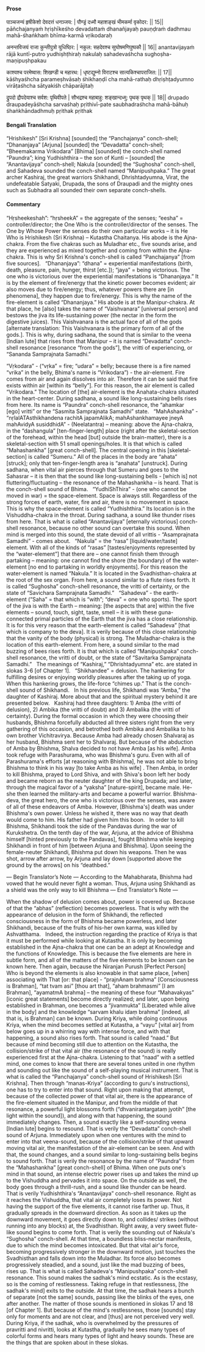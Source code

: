 #### Prose 

पाञ्चजन्यं हृषीकेशो देवदत्तं धनञ्जय: |
पौण्ड्रं दध्मौ महाशङ्खं भीमकर्मा वृकोदर: || 15||
pāñchajanyaṁ hṛiṣhīkeśho devadattaṁ dhanañjayaḥ
pauṇḍraṁ dadhmau mahā-śhaṅkhaṁ bhīma-karmā vṛikodaraḥ

अनन्तविजयं राजा कुन्तीपुत्रो युधिष्ठिर: |
नकुल: सहदेवश्च सुघोषमणिपुष्पकौ || 16||
anantavijayaṁ rājā kuntī-putro yudhiṣhṭhiraḥ
nakulaḥ sahadevaśhcha sughoṣha-maṇipuṣhpakau

काश्यश्च परमेष्वास: शिखण्डी च महारथ: |
धृष्टद्युम्नो विराटश्च सात्यकिश्चापराजित: || 17||
kāśhyaśhcha parameṣhvāsaḥ śhikhaṇḍī cha mahā-rathaḥ
dhṛiṣhṭadyumno virāṭaśhcha sātyakiśh chāparājitaḥ

द्रुपदो द्रौपदेयाश्च सर्वश: पृथिवीपते |
सौभद्रश्च महाबाहु: शङ्खान्दध्मु: पृथक् पृथक् || 18||
drupado draupadeyāśhcha sarvaśhaḥ pṛithivī-pate
saubhadraśhcha mahā-bāhuḥ śhaṅkhāndadhmuḥ pṛithak pṛithak

 #### Bengali Translation 

“Hrishikesh” [Sri Krishna] [sounded] the “Panchajanya” conch-shell; “Dhananjaya” [Arjuna] [sounded] the “Devadatta” conch-shell; “Bheemakarma Vrikodara” [Bhima] [sounded] the conch-shell named “Paundra”; king Yudhishthira – the son of Kunti – [sounded] the “Anantavijaya” conch-shell; Nakula [sounded] the “Sughosha” conch-shell, and Sahadeva sounded the conch-shell named “Manipushpaka.” The great archer Kashiraj, the great warriors Shikhandi, Dhrishtadyumna, Virat, the undefeatable Satyaki, Drupada, the sons of Draupadi and the mighty ones such as Subhadra all sounded their own separate conch-shells.

 #### Commentary 

“Hṛsheekeshah”:  “hṛsheekA” = the aggregate of the senses; “eesha” = controller/director; the One Who is the controller/director of the senses. The One by Whose Power the senses do their own particular works – it is He Who is Hrishikesh (Sri Krishna) – Kutastha Chaitanya. His abode is the Ajna-chakra. From the five chakras such as Muladhar etc., five sounds arise, and they are experienced as mixed together and coming from within the Ajna-chakra. This is why Sri Krishna's conch-shell is called “Panchajanya” [from five sources].
 
“Dhananjaya”: “dhana” = experiential manifestations (birth, death, pleasure, pain, hunger, thirst [etc.]); “jaya” = being victorious. The one who is victorious over the experiential manifestations is “Dhananjaya.” It is by the element of fire/energy that the kinetic power becomes evident; air also moves due to fire/energy; thus, whatever powers there are [in phenomena], they happen due to fire/energy. This is why the name of the fire-element is called “Dhananjaya.” His abode is at the Manipur-chakra. At that place, he [also] takes the name of “Vaishvanara” [universal person] and bestows the jiva its life-sustaining power (the nectar in the form the digestive juices). This Vaishvanara is the actual face of all of the gods [alternate translation: This Vaishvanara is the primary form of all of the gods.]. This is why, during sadhana, the sound that is similar to the veena [Indian lute] that rises from that Manipur – it is named “Devadatta” conch-shell resonance [resonance “from the gods”], the vritti of experiencing, or “Sananda Samprajnata Samadhi.”

“Vṛkodara” - (“vṛka” = fire; “udara” = belly; because there is a fire named “vrika” in the belly, Bhima's name is “Vrikodara”) - the air-element. Fire comes from air and again dissolves into air. Therefore it can be said that fire exists within air [within its “belly”]. For this reason, the air element is called “Vrikodara.” The location of [the] air-element is the Anahata-chakra situated in the heart-center. During sadhana, a sound like long-sustaining bells rises from here. Its name is “Paundra” conch-shell resonance, the “ahamkar [ego] vritti” or the “Sasmita Samprajnata Samadhi” state.
 
“MahAshankha” - “nṛlalATAsthikhandena rachitA japamAlikA; mahAshankhamayee jneyA mahAvidyA susiddhidA” - (Neelatantra) – meaning: above the Ajna-chakra, in the “dashangula” [ten-finger-length] place (right after the skeletal-section of the forehead, within the head [but] outside the brain-matter), there is a skeletal-section with 51 small openings/holes. It is that which is called “Mahashankha” [great conch-shell]. The central opening in this [skeletal-section] is called “Sumeru.” All of the places in the body are “ahata” [struck]; only that ten-finger-length area is “anahata” [unstruck]. During sadhana, when vital air pierces through that Sumeru and goes to the Sahasrar – it is then that the sound like long-sustaining bells - [which is] not fluttering/fluctuating – the resonance of the Mahashankha – is heard. That is the conch-shell sound of Bhima.
 
“YudhiShThira” - (one who cannot be moved in war) = the space-element. Space is always still. Regardless of the strong forces of earth, water, fire and air, there is no movement in space. This is why the space-element is called “Yudhishthira.” Its location is in the Vishuddha-chakra in the throat. During sadhana, a sound like thunder rises from here. That is what is called “Anantavijaya” [eternally victorious] conch-shell resonance, because no other sound can overtake this sound. When mind is merged into this sound, the state devoid of all vrittis - “Asamprajnata Samadhi”  - comes about.
 
“Nakula” = the “rasa” [liquid/water/taste] element. With all of the kinds of “rasas” [tastes/enjoyments represented by the “water-element”] that there are – one cannot finish them through partaking – meaning: one cannot find the shore (the boundary) of the water-element [no end to partaking in worldly enjoyments]. For this reason the water-element is named “Nakula.” It is located in the Svadhisthan-chakra at the root of the sex organ. From here, a sound similar to a flute rises forth. It is called “Sughosha” conch-shell resonance, the vritti of certainty, or the state of “Savichara Samprajnata Samadhi.”
 
“Sahadeva” - the earth-element (“Saha” = that which is “with”; “deva” = one who sports). The sport of the jiva is with the Earth – meaning: [the aspects that are] within the five elements – sound, touch, sight, taste, smell – it is with these guna-connected primal particles of the Earth that the jiva has a close relationship. It is for this very reason that the earth-element is called “Sahadeva” [that which is company to the deva]. It is verily because of this close relationship that the vanity of the body (physical) is strong. The Muladhar-chakra is the location of this earth-element. From here, a sound similar to the mad buzzing of bees rises forth. It is that which is called “Manipushpaka” conch-shell resonance, the vritti of doubt, or the state of “Savitarka Samprajnata Samadhi.”
 
The meanings of “Kashiraj,” “Dhrishtadyumna” etc. are stated in slokas 3-6 [of Chapter 1].
 
“Shikhandee” = delusion. The hankering for fulfilling desires or enjoying worldly pleasures after the taking up of yoga. When this hankering grows, the life-force “chimes up.” That is the conch-shell sound of Shikhandi.
 
In his previous life, Shikhandi was “Amba,” the daughter of Kashiraj. More about that and the spiritual mystery behind it are presented below.
 
Kashiraj had three daughters: 1) Amba (the vritti of delusion), 2) Ambika (the vritti of doubt) and 3) Ambalika (the vritti of certainty). During the formal occasion in which they were choosing their husbands, Bhishma forcefully abducted all three sisters right from the very gathering of this occasion, and betrothed both Ambika and Ambalika to his own brother Vichitravirya. Because Amba had already chosen Shalvaraj as her husband, Bhishma sent her to Shalvaraj. But because of the abduction of Amba by Bhishma, Shalva decided to not have Amba [as his wife]. Amba took refuge with Parashurama, who was Bhishma's guru. Even with all of Parashurama's efforts [at reasoning with Bhishma], he was not able to bring Bhishma to think in his way [to take Amba as his wife] . Then Amba, in order to kill Bhishma, prayed to Lord Shiva, and with Shiva's boon left her body and became reborn as the neuter daughter of the king Drupada; and later, through the magical favor of a “yaksha” [nature-spirit], became male. He-she then learned the military-arts and became a powerful warrior. Bhishma-deva, the great hero, the one who is victorious over the senses, was aware of all of these endeavors of Amba. However, [Bhishma's] death was under Bhishma's own power. Unless he wished it, there was no way that death would come to him. His father had given him this boon.
 
In order to kill Bhishma, Shikhandi took the side of the Pandavas during the war of Kurukshetra. On the tenth day of the war, Arjuna, at the advice of Bhishma himself [hinted previously to the Pandavas], fought Bhishma while keeping Shikhandi in front of him [between Arjuna and Bhishma]. Upon seeing the female-neuter Shikhandi, Bhishma put down his weapons. Then he was shot, arrow after arrow, by Arjuna and lay down [supported above the ground by the arrows] on his “deathbed.”

— Begin Translator’s Note — According to the Mahabharata, Bhishma had vowed that he would never fight a woman. Thus, Arjuna using Shikhandi as a shield was the only way to kill Bhishma — End Translator’s Note —

When the shadow of delusion comes about, power is covered up. Because of that the “abhas” (reflection) becomes powerless. That is why with the appearance of delusion in the form of Shikhandi, the reflected consciousness in the form of Bhishma became powerless, and later Shikhandi, because of the fruits of his-her own karma, was killed by Ashvatthama.
 
Indeed, the instruction regarding the practice of Kriya is that it must be performed while looking at Kutastha. It is only by becoming established in the Ajna-chakra that one can be an adept at Knowledge and the functions of Knowledge. This is because the five elements are here in subtle form, and all of the matters of the five elements to be known can be known here. Then again, because the Niranjan Purush [Perfect Person] Who is beyond the elements is also knowable in that same place, [when] associating with That [or: that place] - “prajnAnam brahma” [Consciousness is Brahman], “tat tvam asi” [thou art that], “aham brahmasmi” [I am Brahman], “ayamatmA brahma] – the meaning of these four “Mahavakyas” [iconic great statements] become directly realized; and later, upon being established in Brahman, one becomes a “jivanmukta” [Liberated while alive in the body] and the knowledge “sarvam khalu idaṃ brahma” [indeed, all that is, is Brahman] can be known. During Kriya, while doing continuous Kriya, when the mind becomes settled at Kutastha, a “vayu” [vital air] from below goes up in a whirring way with intense force, and with that happening, a sound also rises forth. That sound is called “naad.” But because of mind becoming still due to attention on the Kutastha, the collision/strike of that vital air (the resonance of the sound) is really experienced first at the Ajna-chakra. Listening to that “naad” with a settled mind, one comes to know that there are several tones united in one rhythm and sounding out like the sound of a self-playing musical instrument. That is what is called the “Panchajanya” conch-shell sound of Hrishikesh [Sri Krishna]. Then through “manas-Kriya” (according to guru's instructions), one has to try to enter into that sound. Right upon making that attempt, because of the collected power of that vital air, there is the appearance of the fire-element situated in the Manipur, and from the middle of that resonance, a powerful light blossoms forth (“dhvanirantargataṃ jyotih” [the light within the sound]), and along with that happening, the sound immediately changes. Then, a sound exactly like a self-sounding veena [Indian lute] begins to resound. That is verily the “Devadatta” conch-shell sound of Arjuna. Immediately upon when one ventures with the mind to enter into that veena-sound, because of the collision/strike of that upward moving vital air, the manifestation of the air-element can be seen. And with that, the sound changes, and a sound similar to long-sustaining bells begins to sound forth. That is verily the resonance by the name of “Paundra” from the “Mahashankha” [great conch-shell] of Bhima. When one puts one's mind in that sound, an intense electric power rises up and takes the mind up to the Vishuddha and pervades it into space. On the outside as well, the body goes through a thrill-rush, and a sound like thunder can be heard. That is verily Yudhishthira's “Anantavijaya” conch-shell resonance. Right as it reaches the Vishuddha, that vital air completely loses its power. Not having the support of the five elements, it cannot rise farther up. Thus, it gradually spreads in the downward direction. As soon as it takes up the downward movement, it goes directly down to, and collides/ strikes (without running into any blocks) at, the Svadhisthan. Right away, a very sweet flute-like sound begins to come forth. That is verily the sounding out of Nakula's “Sughosha” conch-shell. At that time, a boundless bliss-nectar manifests, due to which the mind becomes intoxicated. But that vital air's force, becoming progressively stronger in the downward motion, just touches the Svadhisthan and falls down into the Muladhar. Its force also becomes progressively steadied, and a sound, just like the mad buzzing of bees, rises up. That is what is called Sahadeva's “Manipushpaka” conch-shell resonance. This sound makes the sadhak's mind ecstatic. As is the ecstasy, so is the coming of restlessness. Taking refuge in that restlessness, [the sadhak's mind] exits to the outside. At that time, the sadhak hears a bunch of separate [not the same] sounds, passing like the blinks of the eyes, one after another. The matter of those sounds is mentioned in slokas 17 and 18 [of Chapter 1]. But because of the mind's restlessness, those [sounds] stay only for moments and are not clear, and [thus] are not perceived very well.
 
During Kriya, if the sadhak, who is overwhelmed by the pressures of pravritti and nivritti, looks at Kutastha, gradually he sees many types of colorful forms and hears many types of light and heavy sounds. These are the things that are spoken about in these slokas.
